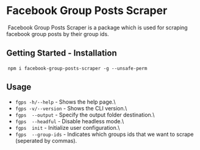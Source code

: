 # Facebook Group Posts Scraper 
​​
Facebook Group Posts Scraper is a package which is used for scraping facebook group posts by their group ids.
​
## Getting Started - Installation
​
`npm i facebook-group-posts-scraper -g --unsafe-perm`
​
## Usage
 
- `fgps -h/--help`     - Shows the help page.\
- `fgps -v/--version`  - Shows the CLI version.\
- `fgps  --output`     - Specify the output folder destination.\
- `fgps  --headful`    - Disable headless mode.\
- `fgps  init`         - Initialize user configuration.\
- `fgps  --group-ids`  - Indicates which groups ids that we want to scrape (seperated by commas).
